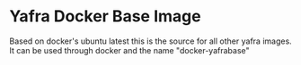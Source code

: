 # Yafra Docker Base Image
Based on docker's ubuntu latest this is the source for all other yafra images.
It can be used through docker and the name "docker-yafrabase"
